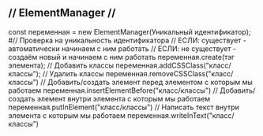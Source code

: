 
## // ElementManager //
 const переменная = new ElementManager(Уникальный идентификатор); 
#// Проверка на уникальность идентификатора
// ECЛИ: существует - автоматически начинаем с ним работать
// ECЛИ: не существует - создаём новый и начинаем с ним работать
переменная.create(тэг элемента);
// Добавить классы
переменная.addCSSClass("класс/классы"); 
// Удалить классы
переменная.removeCSSClass("класс/классы")
// Добавить/создать элемент перед элементом с которым мы работаем
переменная.insertElementBefore("класс/классы")
// Добавить/создать элемент внутри элемента с которым мы работаем
переменная.putInElement("класс/классы")
// Написать текст внутри элемента с которым мы работаем
переменная.writeInText("класс/классы")

